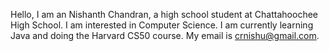 Hello, I am an Nishanth Chandran, a high school student at Chattahoochee High School. 
I am interested in Computer Science.
I am currently learning Java and doing the Harvard CS50 course.
My email is crnishu@gmail.com.
